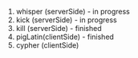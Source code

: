 
1. whisper (serverSide)  -  in progress
2. kick    (serverSide)  -  in progress
3. kill    (serverSide)  -  finished
4. pigLatin(clientSide)  -  finished
5. cypher  (clientSide)
